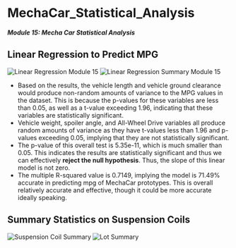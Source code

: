 # MechaCar_Statistical_Analysis

**_Module 15: Mecha Car Statistical Analysis_**

## Linear Regression to Predict MPG

![Linear Regression Module 15](https://user-images.githubusercontent.com/6594718/173254593-799809ed-6b7a-4545-8275-4caee2d78b68.png)
![Linear Regression Summary Module 15](https://user-images.githubusercontent.com/6594718/173254597-9f8b0134-a528-44dd-8b12-9a45b1c55212.png)

- Based on the results, the vehicle length and vehicle ground clearance would produce non-random amounts of variance to the MPG values in the dataset. This is because the p-values for these variables are less than 0.05, as well as a t-value exceeding 1.96, indicating that these variables are statistically significant.
- Vehicle weight, spoiler angle, and All-Wheel Drive variables all produce random amounts of variance as they have t-values less than 1.96 and p-values exceeding 0.05, implying that they are not statistically significant.
- The p-value of this overall test is 5.35e-11, which is much smaller than 0.05. This indicates the results are statistically significant and thus we can effectively **reject the null hypothesis**. Thus, the slope of this linear model is not zero.
- The multiple R-squared value is 0.7149, implying the model is 71.49% accurate in predicting mpg of MechaCar prototypes. This is overall relatively accurate and effective, though it could be more accurate ideally speaking.

## Summary Statistics on Suspension Coils

![Suspension Coil Summary](https://user-images.githubusercontent.com/6594718/173256536-73074e05-b708-474c-926a-4dd4b920771c.png)
![Lot Summary](https://user-images.githubusercontent.com/6594718/173256612-444f31db-1aff-4e7a-baf6-cefc2b85eec3.png)

